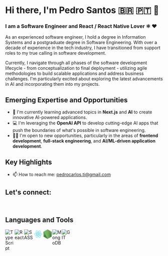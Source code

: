 # Hi there, I'm Pedro Santos 🇧🇷 🇵🇹 👋
### I am a Software Engineer and React / React Native Lover ⚛️ ❤️

As an experienced software engineer, I hold a degree in Information Systems and a postgraduate degree in Software Engineering. With over a decade of experience in the tech industry, I have transitioned from support roles to my true calling in software development.

Currently, I navigate through all phases of the software development lifecycle - from conceptualization to final deployment - utilizing agile methodologies to build scalable applications and address business challenges. I'm particularly excited about exploring the latest advancements in AI and incorporating them into my projects.

## Emerging Expertise and Opportunities
- 🌱 I'm currently learning advanced topics in **Next.js** and **AI** to create innovative AI-powered applications.
- 💻 I'm leveraging the **OpenAI API** to develop cutting-edge AI apps that push the boundaries of what's possible in software engineering.
- 👨‍💻 I'm open to new opportunities, particularly in the areas of **frontend development**, **full-stack engineering**, and **AI/ML-driven application development**.

## Key Highlights
- 📫 How to reach me: pedrocarlos.ti@gmail.com

## Let's connect:
[<img align='left' alt='' width='22px' src='https://cdn-icons-png.flaticon.com/512/174/174857.png' />][linkedin]
<br/>

## Languages and Tools
[<img align='left' alt='TypeScript' width='30px' src="https://img.icons8.com/color/48/000000/typescript.png"/>][typescript]
[<img align='left' alt='React' width='30px' src="https://img.icons8.com/color/48/000000/nextjs.png"/>][react]
[<img align='left' alt='SASS' width='30px' src="https://img.icons8.com/color/48/000000/tailwindcss.png"/>][tailwind]
[<img align='left' alt='React' width='30px' src="https://raw.githubusercontent.com/github/explore/80688e429a7d4ef2fca1e82350fe8e3517d3494d/topics/react/react.png"/>][nextjs]
[<img align='left' alt='Node.js' width='30px' src="https://raw.githubusercontent.com/github/explore/80688e429a7d4ef2fca1e82350fe8e3517d3494d/topics/nodejs/nodejs.png"/>][node]
[<img align='left' alt='MongoDB' width='30px' src="https://img.icons8.com/color/48/000000/mongodb.png"/>][mongodb]
[<img align='left' alt='GIT' width='30px' src="https://img.icons8.com/color/48/000000/git.png"/>][git]
<br/>

[linkedin]: https://www.linkedin.com/in/pedro-santos/
[react]: https://pt-br.reactjs.org/
[nextjs]: https://nextjs.org/
[tailwind]: tailwindcss.com/
[typescript]: https://www.typescriptlang.org/
[node]: https://nodejs.org/en/
[mongodb]: https://www.mongodb.com/
[git]: https://git-scm.com/
